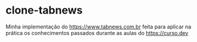 # clone-tabnews

Minha implementação do https://www.tabnews.com.br feita para aplicar na prática os conhecimentos passados durante as aulas do https://curso.dev
